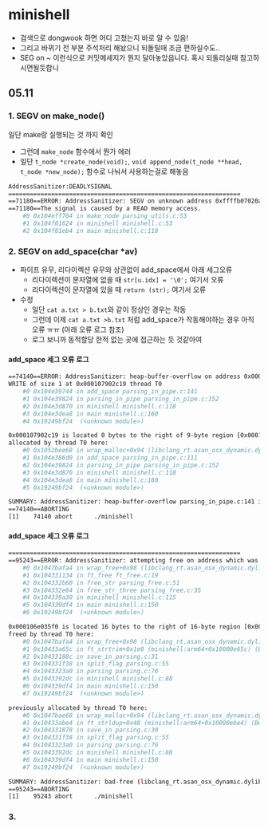 # minishell

- 검색으로 dongwook 하면 어디 고쳤는지 바로 알 수 있음!
- 그리고 바뀌기 전 부분 주석처리 해놨으니 되돌릴때 조금 편하실수도..
- SEG on ~ 이런식으로 커밋메세지가 뭔지 달아놓았읍니다. 혹시 되돌리실때 참고하시면될듯합니

## 05.11
### 1. SEGV on make_node()
일단 make랑 실행되는 것 까지 확인
   - 그런데 `make_node` 함수에서 뭔가 에러
   - 일단 `t_node *create_node(void);`, `void append_node(t_node **head, t_node *new_node);` 함수로 나눠서 사용하는걸로 해놓음

``` bash
AddressSanitizer:DEADLYSIGNAL
=================================================================
==71180==ERROR: AddressSanitizer: SEGV on unknown address 0xffffb07020a18643 (pc 0x000104eff704 bp 0x00016af0ae50 sp 0x00016af0ad90 T0)
==71180==The signal is caused by a READ memory access.
    #0 0x104eff704 in make_node parsing_utils.c:53
    #1 0x104f01624 in minishell minishell.c:53
    #2 0x104f01eb4 in main minishell.c:118
```
### 2. SEGV on add_space(char *av)
- 파이프 유무, 리다이렉션 유무와 상관없이 add_space에서 아래 세그오류
  - 리다이렉션이 문자열에 없을 때 `str[u.idx] = '\0';` 여기서 오류
  - 리다이렉션이 문자열에 있을 때 `return (str);` 여기서 오류
- 수정
  - 일단 `cat a.txt > b.txt`와 같이 정상인 경우는 작동
  - 그런데 이제 `cat a.txt >b.txt` 처럼 add_space가 작동해야하는 경우 아직 오류 ㅠㅠ (아래 오류 로그 참조)
  - 로그 보니까 동적할당 한적 없는 곳에 접근하는 듯 것같아여

#### add_space 세그 오류 로그
``` bash
==74140==ERROR: AddressSanitizer: heap-buffer-overflow on address 0x000107902c19 at pc 0x000104e39748 bp 0x00016afce7d0 sp 0x00016afce7c8
WRITE of size 1 at 0x000107902c19 thread T0
    #0 0x104e39744 in add_space parsing_in_pipe.c:141
    #1 0x104e39824 in parsing_in_pipe parsing_in_pipe.c:152
    #2 0x104e3d870 in minishell minishell.c:118
    #3 0x104e3dea8 in main minishell.c:160
    #4 0x19249bf24  (<unknown module>)

0x000107902c19 is located 0 bytes to the right of 9-byte region [0x000107902c10,0x000107902c19)
allocated by thread T0 here:
    #0 0x1052bee68 in wrap_malloc+0x94 (libclang_rt.asan_osx_dynamic.dylib:arm64e+0x42e68) (BuildId: f0a7ac5c49bc3abc851181b6f92b308a32000000200000000100000000000b00)
    #1 0x104e386d0 in add_space parsing_in_pipe.c:111
    #2 0x104e39824 in parsing_in_pipe parsing_in_pipe.c:152
    #3 0x104e3d870 in minishell minishell.c:118
    #4 0x104e3dea8 in main minishell.c:160
    #5 0x19249bf24  (<unknown module>)

SUMMARY: AddressSanitizer: heap-buffer-overflow parsing_in_pipe.c:141 in add_space
==74140==ABORTING
[1]    74140 abort      ./minishell
```

#### add_space 세그 오류 로그
``` bash
=================================================================
==95243==ERROR: AddressSanitizer: attempting free on address which was not malloc()-ed: 0x000106e035f0 in thread T0
    #0 0x1047bafa4 in wrap_free+0x98 (libclang_rt.asan_osx_dynamic.dylib:arm64e+0x42fa4) (BuildId: f0a7ac5c49bc3abc851181b6f92b308a32000000200000000100000000000b00)
    #1 0x104331134 in ft_free ft_free.c:19
    #2 0x104332b60 in free_str parsing_free.c:51
    #3 0x104332e64 in free_str_three parsing_free.c:35
    #4 0x104339a30 in minishell minishell.c:115
    #5 0x104339df4 in main minishell.c:150
    #6 0x19249bf24  (<unknown module>)

0x000106e035f0 is located 16 bytes to the right of 16-byte region [0x000106e035d0,0x000106e035e0)
freed by thread T0 here:
    #0 0x1047bafa4 in wrap_free+0x98 (libclang_rt.asan_osx_dynamic.dylib:arm64e+0x42fa4) (BuildId: f0a7ac5c49bc3abc851181b6f92b308a32000000200000000100000000000b00)
    #1 0x10433a65c in ft_strtrim+0x1e0 (minishell:arm64+0x10000e65c) (BuildId: b7143f8bc9dc3a2aa274a24ecb8aa24332000000200000000100000000000d00)
    #2 0x10433188c in save_in parsing.c:31
    #3 0x104331f38 in split_flag parsing.c:55
    #4 0x1043323a0 in parsing parsing.c:76
    #5 0x1043392dc in minishell minishell.c:88
    #6 0x104339df4 in main minishell.c:150
    #7 0x19249bf24  (<unknown module>)

previously allocated by thread T0 here:
    #0 0x1047bae68 in wrap_malloc+0x94 (libclang_rt.asan_osx_dynamic.dylib:arm64e+0x42e68) (BuildId: f0a7ac5c49bc3abc851181b6f92b308a32000000200000000100000000000b00)
    #1 0x10433abe4 in ft_strldup+0x48 (minishell:arm64+0x10000ebe4) (BuildId: b7143f8bc9dc3a2aa274a24ecb8aa24332000000200000000100000000000d00)
    #2 0x104331878 in save_in parsing.c:30
    #3 0x104331f38 in split_flag parsing.c:55
    #4 0x1043323a0 in parsing parsing.c:76
    #5 0x1043392dc in minishell minishell.c:88
    #6 0x104339df4 in main minishell.c:150
    #7 0x19249bf24  (<unknown module>)

SUMMARY: AddressSanitizer: bad-free (libclang_rt.asan_osx_dynamic.dylib:arm64e+0x42fa4) (BuildId: f0a7ac5c49bc3abc851181b6f92b308a32000000200000000100000000000b00) in wrap_free+0x98
==95243==ABORTING
[1]    95243 abort      ./minishell
```


### 3.
